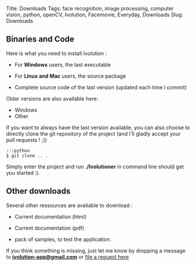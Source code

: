 Title: Downloads
Tags: face recognition, image processing, computer vision, python, openCV, Ivolution, Facemovie, Everyday, Downloads
Slug: Downloads

## Binaries and Code

Here is what you need to install Ivolution :

- For __Windows__ users, the last executable
- For __Linux and Mac__ users, the source package

- Complete source code of the last version (updated each time I commit)

Older versions are also available here:

- Windows
- Other

If you want to always have the last version available, you can also choose to directly clone the git repository of the project
(and I'll gladly accept your pull requests ! ;))

    :::python
    $ git clone .. .


Simply enter the project and run __./Ivolutioner__ in command line should get you started :).

## Other downloads

Several other ressources are available to download :

- Current documentation (html)
- Current documentation (pdf)

- pack of samples, to test the application.


If you think something is missing, just let me know by dropping a message to __[ivolution-app@gmail.com](mailto:ivolution-app@gmail.com)__ or [file a request here](https://github.com/jlengrand/Ivolution/issues)